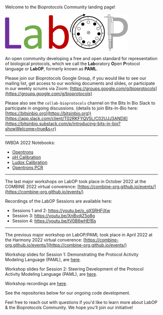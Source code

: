 Welcome to the Bioprotocols Community landing page!

![A image showing that LabOP is combined from the Unified Modeling Language (UML) for the Activity model, the Synthetic Biology Open Language (SBOL) for Object model and materials, Aquarium, the Laboratory Operating System for Sample Typing, Autoprotocol for Atomic action libraries, PROV-O (from W3C) for the execution history](/images/LabOP_narrow.png)

An open community developing a free and open standard for representation of biological protocols, which we call the **Lab**oratory **O**pen **P**rotocol language or **LabOP**, formerly known as **PAML**.

Please join our Bioprotocols Google Group, if you would like to see our mailing list, get access to our working documents and slides, or participate in our weekly scrums via Zoom:
[https://groups.google.com/g/bioprotocols](https://groups.google.com/g/bioprotocols)

Please also see the `collab-bioprotocols` channel on the Bits In Bio Slack to participate in ongoing discussions. (details to join Bits-In-Bio here: [https://bitsinbio.org](https://bitsinbio.org))
[https://app.slack.com/client/T02RKFYQV5L/C02UJJ3AND8](https://bitsinbio.substack.com/p/introducing-bits-in-bio?showWelcome=true&s=r)

---
IWBDA 2022 Notebooks:
- [Opentrons](https://colab.research.google.com/drive/1VCwcpd_zJ4zWbxBPIfHV6a0uWGcpthnm?usp=sharing)
- [pH Calibration](https://colab.research.google.com/drive/1QRvgF-e9EWac47t7V0s5_o74l2JfGhR1#scrollTo=VuMvdDN2LQoQ)
- [Ludox Calibration](https://colab.research.google.com/drive/1WPvQ0REjHMEsginxXMj1ewqfFHZqSyM8?usp=sharing)
- [Opentrons PCR](https://colab.research.google.com/drive/1R76oDLSnFzJXmPdIoX64F-5cwfCkju5O?usp=sharing)

---

The last major workshops on LabOP took place in October 2022 at the COMBINE 2022 virtual converence: 
[https://combine-org.github.io/events/](https://combine-org.github.io/events/)

Recordings of the LabOP Sessions are available here:
- Sessions 1 and 2: https://youtu.be/o_gXSRHFjXw
- Session 3: https://youtu.be/XnBvdjZ5o8g
- Session 4: https://youtu.be/tV0B6wHEfBs

---

The previous major workshop on LabOP/PAML took place in April 2022 at the Harmony 2022 virtual converence: 
[https://combine-org.github.io/events/](https://combine-org.github.io/events/)

Workshop slides for Session 1: Demonstrating the Protocol Activity Modeling Language (PAML), are 
[here](https://docs.google.com/presentation/d/1G5NpFOxLI0yfsiD6Z7YzmGz5iWwrUtssmJcPujLygtk/edit?usp=sharing).

Workshop slides for Session 2: Steering Development of the Protocol Activity Modeling Language (PAML), are 
[here](https://docs.google.com/presentation/d/1mYp4lZT1puaZSKTTAOqekaB3DY2O6q-3L9cpciZXcxU/edit#slide=id.p). 

Workshop recordings are [here](https://drive.google.com/drive/folders/1qVYH6IzZSjbthIJat5cS7QNSInYouY-Z).

See the repositories below for our ongoing code development.

Feel free to reach out with questions if you'd like to learn more about LabOP & the Bioprotocols Community. We hope you'll join our initiative!
